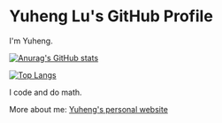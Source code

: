 # Yuheng Lu's GitHub Profile

I'm Yuheng.

[![Anurag's GitHub stats](https://github-readme-stats.vercel.app/api?username=Yuheng-Lu)](https://github.com/anuraghazra/github-readme-stats)

[![Top Langs](https://github-readme-stats.vercel.app/api/top-langs/?username=anuraghazra&layout=compact)](https://github.com/anuraghazra/github-readme-stats)

I code and do math.

More about me: [Yuheng's personal website](https://yuheng-lu.github.io/)
